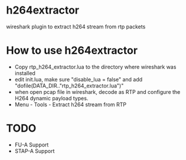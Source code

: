 # h264extractor
wireshark plugin to extract h264 stream from rtp packets

# How to use h264extractor
* Copy rtp_h264_extractor.lua to the directory where wireshark was installed
* edit init.lua,  make sure "disable_lua = false" and add "dofile(DATA_DIR.."rtp_h264_extractor.lua")"
* when open pcap file in wireshark,  decode as RTP and configure the H264 dynamic payload types.  
* Menu - Tools - Extract h264 stream from RTP

# TODO
* FU-A Support
* STAP-A Support
